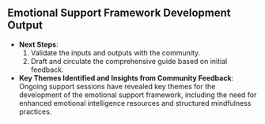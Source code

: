 

## Emotional Support Framework Development Output

- **Next Steps**: 
  1. Validate the inputs and outputs with the community.
  2. Draft and circulate the comprehensive guide based on initial feedback.
- **Key Themes Identified and Insights from Community Feedback**: Ongoing support sessions have revealed key themes for the development of the emotional support framework, including the need for enhanced emotional intelligence resources and structured mindfulness practices.